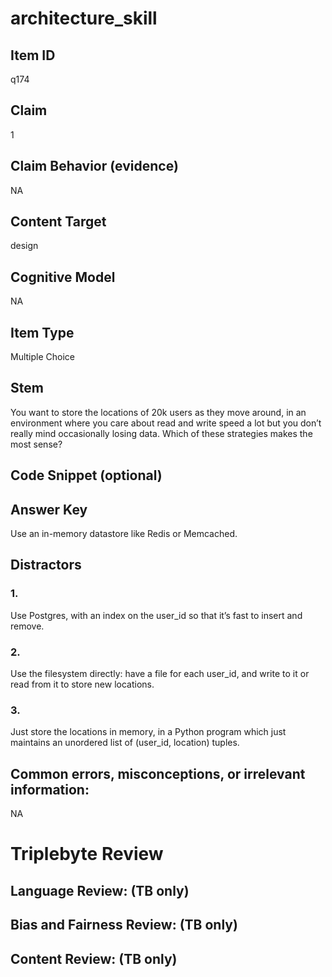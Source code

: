 # architecture_skill

## Item ID
q174

## Claim
1

## Claim Behavior (evidence)
NA

## Content Target
design

## Cognitive Model
NA

## Item Type
Multiple Choice

## Stem
You want to store the locations of 20k users as they move around, in an environment where you care about read and write speed a lot but you don’t really mind occasionally losing data. Which of these strategies makes the most sense?

## Code Snippet (optional)


## Answer Key
Use an in-memory datastore like Redis or Memcached.

## Distractors

### 1.
Use Postgres, with an index on the user_id so that it’s fast to insert and remove.

### 2.
Use the filesystem directly: have a file for each user_id, and write to it or read from it to store new locations.

### 3.
Just store the locations in memory, in a Python program which just maintains an unordered list of (user_id, location) tuples.

## Common errors, misconceptions, or irrelevant information:
NA

# Triplebyte Review


## Language Review: (TB only)


## Bias and Fairness Review: (TB only)


## Content Review: (TB only)

